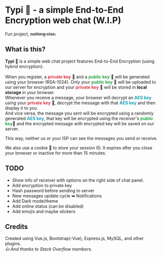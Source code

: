 # Typi :speech_balloon: - a simple End-to-End Encryption web chat (W.I.P)
Fun project, ~~nothing else.~~

## What is this?
<b>Typi</b> 💬 is a simple web chat project features End-to-End Encryption (using hybrid encryption).<br/><br/>
When you register, a <b style="color: #dc3545">private key</b> 🔑 and a <b style="color: #28a745">public key</b> 🔑 will be generated using your browser (RSA-1024). Only your <b style="color: #28a745">public key</b> 🔑 will be uploaded to our server for encryption and your <b style="color: #dc3545">private key</b> 🔑 will be stored in <b>local storage</b> in your browser.<br/>
Whenever you receive a message, your browser will decrypt an <b style="color: #17a2b8">AES key</b> using your <b style="color: #dc3545">private key</b> 🔑, decrypt the message with that <b style="color: #17a2b8">AES key</b> and then display it to you.<br/>
And vice versa, the message you sent will be encrypted using a randomly generated <b style="color: #17a2b8">AES key</b>, that key will be encrypted using the receiver's <b style="color: #28a745">public key</b>🔑 and the encrypted message with encrypted key will be saved on our server.<br/>

This way, neither us or your ISP can see the messages you send or receive.<br/>

We also use a cookie 🍪 to store your session ID. It expires after you close your browser or inactive for more than 15 minutes.<br/>

## TODO
- Show info of receiver with options on the right side of chat panel.
- Add encryption to private key
- Hash password before sending to server
- New messages update cycle ➡ Notifications
- Add Dark mode/theme
- Add online status (can be disabled)
- Add emojis and maybe stickers

## Credits
Created using Vue.js, Bootstrap(-Vue), Express.js, MySQL, and other plugins.<br/>
*:+1: And thanks to Stack Overflow members.*
